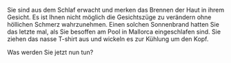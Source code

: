 Sie sind aus dem Schlaf erwacht und merken das Brennen der Haut in ihrem Gesicht. 
Es ist Ihnen nicht möglich die Gesichtszüge zu verändern ohne höllichen Schmerz wahrzunehmen. 
Einen solchen Sonnenbrand hatten Sie das letzte mal, 
als Sie besoffen am Pool in Mallorca eingeschlafen sind. 
Sie ziehen das nasse T-shirt aus und wickeln es zur Kühlung um den Kopf.

Was werden Sie jetzt nun tun?
